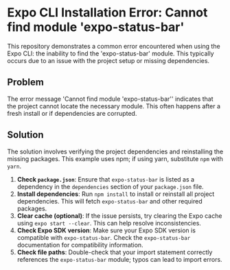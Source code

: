 # Expo CLI Installation Error: Cannot find module 'expo-status-bar'

This repository demonstrates a common error encountered when using the Expo CLI: the inability to find the 'expo-status-bar' module.  This typically occurs due to an issue with the project setup or missing dependencies.

## Problem

The error message 'Cannot find module 'expo-status-bar'' indicates that the project cannot locate the necessary module. This often happens after a fresh install or if dependencies are corrupted.

## Solution

The solution involves verifying the project dependencies and reinstalling the missing packages.  This example uses npm; if using yarn, substitute `npm` with `yarn`.

1. **Check `package.json`**: Ensure that `expo-status-bar` is listed as a dependency in the `dependencies` section of your `package.json` file.
2. **Install dependencies**: Run `npm install` to install or reinstall all project dependencies. This will fetch `expo-status-bar` and other required packages.
3. **Clear cache (optional)**: If the issue persists, try clearing the Expo cache using `expo start --clear`. This can help resolve inconsistencies.
4. **Check Expo SDK version**:  Make sure your Expo SDK version is compatible with `expo-status-bar`.  Check the `expo-status-bar` documentation for compatibility information.
5. **Check file paths**: Double-check that your import statement correctly references the `expo-status-bar` module; typos can lead to import errors.